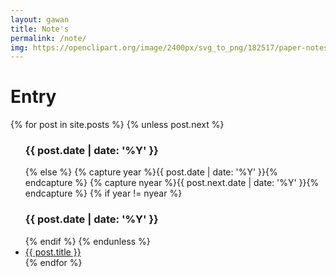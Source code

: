 ```yaml
---
layout: gawan
title: Note's
permalink: /note/
img: https://openclipart.org/image/2400px/svg_to_png/182517/paper-notes.png
---
```

<div class="home w3-animate-zoom">
	<h1 class="page-heading w3-text-indigo w3-animate-top">Entry <a class="w3-right-align rss-subscribe" href="{{ "/feed.xml" | prepend: site.baseurl }}" title="subscribe via RSS"><i class="fa fa-rss w3-text-orange w3-right-align w3-animate-fading" aria-hidden="true"></i></a> <a href="list"><i class="fa fa-list-ul w3-right w3-text-light-gray" aria-hidden="true"></i></a></h1>
      {% for post in site.posts %}
        {% unless post.next %}
		<ul>
          <h3 class="w3-text-cyan">{{ post.date | date: '%Y' }}</h3>
        {% else %}
          {% capture year %}{{ post.date | date: '%Y' }}{% endcapture %}
          {% capture nyear %}{{ post.next.date | date: '%Y' }}{% endcapture %}
          {% if year != nyear %}
            <h3 class="w3-text-blue">{{ post.date | date: '%Y' }}</h3>
          {% endif %}
        {% endunless %}
        <li ><span class="w3-text-red fa fa-angle-double-right"></span> <a href="{{ site.baseurl }}{{ post.url }}" class="w3-text-blue">{{ post.title }}</a></li>
      {% endfor %}
    </ul>
</div>